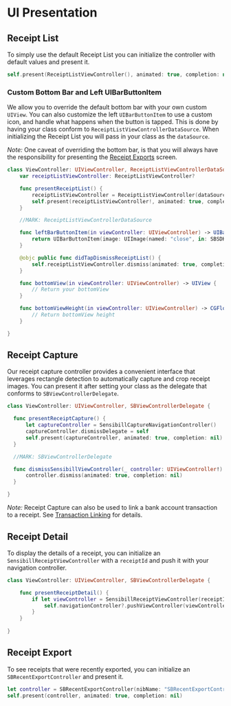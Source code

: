 # UI Presentation
## Receipt List
To simply use the default Receipt List you can initialize the controller with default values and present it.

```swift
self.present(ReceiptListViewController(), animated: true, completion: nil)
```

### Custom Bottom Bar and Left UIBarButtonItem
We allow you to override the default bottom bar with your own custom `UIView`. You can also customize the left `UIBarButtonItem` to use a custom icon, and handle what happens when the button is tapped. This is done by having your class conform to `ReceiptListViewControllerDataSource`. When initializing the Receipt List you will pass in your class as the `dataSource`.

*Note:* One caveat of overriding the bottom bar, is that you will always have the responsibility for presenting the [Receipt Exports](#receipt-export) screen.

```swift
class ViewController: UIViewController, ReceiptListViewControllerDataSource {
    var receiptListViewController: ReceiptListViewController?

    func presentReceiptList() {
        receiptListViewController = ReceiptListViewController(dataSource: self)
        self.present(receiptListViewController!, animated: true, completion: nil)
    }

    //MARK: ReceiptListViewControllerDataSource

    func leftBarButtonItem(in viewController: UIViewController) -> UIBarButtonItem? {
        return UIBarButtonItem(image: UIImage(named: "close", in: SBSDKBundle.uiBundle(), compatibleWith: nil), style: .plain, target: self, action: #selector(didTapDismissReceiptList))
    }

    @objc public func didTapDismissReceiptList() {
        self.receiptListViewController.dismiss(animated: true, completion: nil)
    }

    func bottomView(in viewController: UIViewController) -> UIView {
        // Return your bottomView
    }

    func bottomViewHeight(in viewController: UIViewController) -> CGFloat {
        // Return bottomView height
    }

}
```

## Receipt Capture
Our receipt capture controller provides a convenient interface that leverages rectangle detection to automatically capture and crop receipt images. You can present it after setting your class as the delegate that conforms to `SBViewControllerDelegate`.

```swift
class ViewController: UIViewController, SBViewControllerDelegate {

  func presentReceiptCapture() {
      let captureController = SensibillCaptureNavigationController()
      captureController.dismissDelegate = self
      self.present(captureController, animated: true, completion: nil)
  }

  //MARK: SBViewControllerDelegate

  func dismissSensibillViewController(_ controller: UIViewController!) {
      controller.dismiss(animated: true, completion: nil)
  }

}
```
*Note:* Receipt Capture can also be used to link a bank account transaction to a receipt. See [Transaction Linking](Transactions.md#transaction-linking) for  details.

## Receipt Detail
To display the details of a receipt, you can initialize an `SensibillReceiptViewController` with a `receiptId` and push it with your navigation controller.

```swift
class ViewController: UIViewController, SBViewControllerDelegate {

    func presentReceiptDetail() {
        if let viewController = SensibillReceiptViewController(receiptId: "receiptId") {
            self.navigationController?.pushViewController(viewController, animated: true)
        }
    }
    
}
```

## Receipt Export
To see receipts that were recently exported, you can initialize an `SBRecentExportController` and present it.

```swift
let controller = SBRecentExportController(nibName: "SBRecentExportController", bundle: SBSDKBundle.uiBundle())
self.present(controller, animated: true, completion: nil)
```
